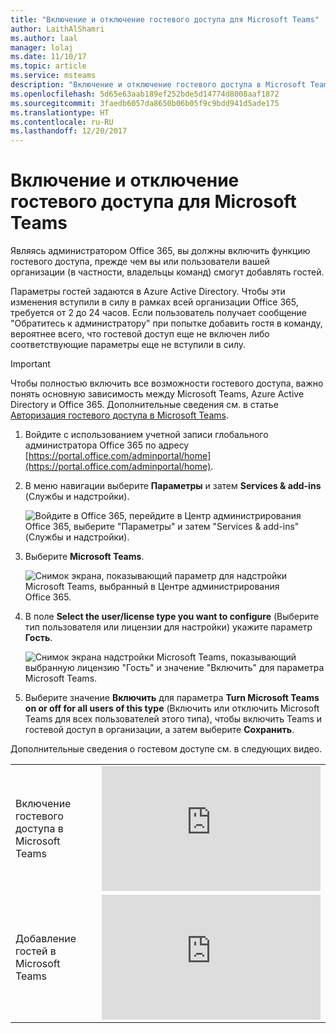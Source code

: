 ```yaml
---
title: "Включение и отключение гостевого доступа для Microsoft Teams"
author: LaithAlShamri
ms.author: laal
manager: lolaj
ms.date: 11/10/17
ms.topic: article
ms.service: msteams
description: "Включение и отключение гостевого доступа в Microsoft Teams"
ms.openlocfilehash: 5d65e63aab189ef252bde5d14774d8008aaf1872
ms.sourcegitcommit: 3faedb6057da8650b06b05f9c9bdd941d5ade175
ms.translationtype: HT
ms.contentlocale: ru-RU
ms.lasthandoff: 12/20/2017
---
```

<a name="turn-on-or-off-guest-access-to-microsoft-teams"></a>Включение и отключение гостевого доступа для Microsoft Teams
======================================





  



Являясь администратором Office 365, вы должны включить функцию гостевого доступа, прежде чем вы или пользователи вашей организации (в частности, владельцы команд) смогут добавлять гостей. 

Параметры гостей задаются в Azure Active Directory. Чтобы эти изменения вступили в силу в рамках всей организации Office 365, требуется от 2 до 24 часов. Если пользователь получает сообщение "Обратитесь к администратору" при попытке добавить гостя в команду, вероятнее всего, что гостевой доступ еще не включен либо соответствующие параметры еще не вступили в силу.


> [!IMPORTANT]
> Чтобы полностью включить все возможности гостевого доступа, важно понять основную зависимость между Microsoft Teams, Azure Active Directory и Office 365. Дополнительные сведения см. в статье [Авторизация гостевого доступа в Microsoft Teams](Teams-dependencies.md).

1. Войдите с использованием учетной записи глобального администратора Office 365 по адресу [https://portal.office.com/adminportal/home](https://portal.office.com/adminportal/home).
    
  
2. В меню навигации выберите **Параметры** и затем **Services &amp; add-ins** (Службы и надстройки).
    
     ![Войдите в Office 365, перейдите в Центр администрирования Office 365, выберите "Параметры" и затем "Services &amp; add-ins" (Службы и надстройки).](media/99e676d4-5b48-4525-9556-547031fa37d9.png)
  
 

  
3. Выберите **Microsoft Teams**.
    
     ![Снимок экрана, показывающий параметр для надстройки Microsoft Teams, выбранный в Центре администрирования Office 365.](media/17ac5608-d212-4fa8-ae3a-e78c62003968.png)
  
  
4. В поле **Select the user/license type you want to configure** (Выберите тип пользователя или лицензии для настройки) укажите параметр **Гость**.
   
    ![Снимок экрана надстройки Microsoft Teams, показывающий выбранную лицензию "Гость" и значение "Включить" для параметра Microsoft Teams.](media/92aabda5-431c-4fdd-803e-5ab49290f4f7.png)
      

  
  
5. Выберите значение **Включить** для параметра **Turn Microsoft Teams on or off for all users of this type** (Включить или отключить Microsoft Teams для всех пользователей этого типа), чтобы включить Teams и гостевой доступ в организации, а затем выберите **Сохранить**. 
    
 Дополнительные сведения о гостевом доступе см. в следующих видео.  

|  |  |
|---------|---------|
| Включение гостевого доступа в Microsoft Teams   | <iframe width="350" height="200" src="https://www.youtube.com/embed/7T54KmlIHQk" frameborder="0" allowfullscreen></iframe>   |
 | Добавление гостей в Microsoft Teams   | <iframe width="350" height="200" src="https://www.youtube.com/embed/1daMBDyBLZc" frameborder="0" allowfullscreen></iframe>   | 